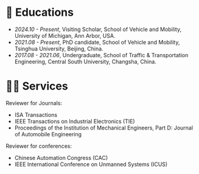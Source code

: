 
# 📖 Educations
- *2024.10 - Present*, Visiting Scholar, School of Vehicle and Mobility, University of Michigan, Ann Arbor, USA.
- *2021.08 - Present*, PhD candidate, School of Vehicle and Mobility, Tsinghua University, Beijing, China.
- *2017.08 - 2021.06*, Undergraduate, School of Traffic & Transportation Engineering, Central South University, Changsha, China.

# 🧑‍🎨 Services
Reviewer for Journals:
  -  ISA Transactions
  -  IEEE Transactions on Industrial Electronics (TIE)
  -  Proceedings of the Institution of Mechanical Engineers, Part D: Journal of Automobile Engineering

Reviewer for conferences:
   - Chinese Automation Congress (CAC)
   - IEEE International Conference on Unmanned Systems (ICUS)
